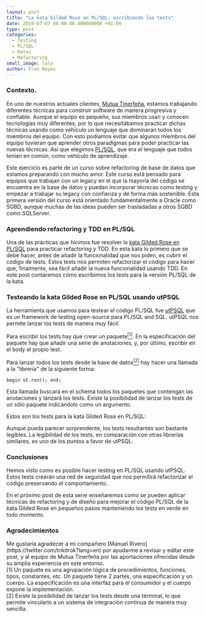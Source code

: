 ```yaml
---
layout: post
title: "La kata Gilded Rose en PL/SQL: escribiendo los tests"
date: 2019-07-07 06:00:00.000000000 +01:00
type: post
categories:
  - Testing
  - PL/SQL
  - Katas
  - Refactoring
small_image: lala
author: Fran Reyes
---
```


<h3>Contexto. </h3>

En uno de nuestros actuales clientes, [Mutua Tinerfeña](http://www.mutuatfe.es/), estamos trabajando diferentes técnicas para construir software de manera progresiva y confiable. Aunque el equipo es pequeño, sus miembros usan y conocen tecnologías muy diferentes, por lo que necesitábamos practicar dichas técnicas usando como vehículo un lenguaje que dominaran todos los miembros del equipo. Con esto podíamos evitar que algunos miembros del equipo tuvieran que aprender otros paradigmas para poder practicar las nuevas técnicas. Así que elegimos [PL/SQL](https://en.wikipedia.org/wiki/PL/SQL), que era el lenguaje que todos tenían en común, como vehículo de aprendizaje.

Este ejercicio es parte de un curso sobre refactoring de base de datos que estamos preparando con mucho amor. Este curso está pensado para equipos que trabajan con un legacy en el que la mayoría del código se encuentra en la base de datos y puedan incorporar técnicas como testing y empezar a trabajar su legacy con confianza y de forma más sostenible. Esta primera versión del curso está orientado fundamentalmente a Oracle como SGBD, aunque muchas de las ideas pueden ser trasladadas a otros SGBD como SQLServer.

<h3>Aprendiendo refactoring y TDD en PL/SQL</h3>

Una de las prácticas que hicimos fue resolver la [kata Gilded Rose en PL/SQL](https://github.com/emilybache/GildedRose-Refactoring-Kata/tree/master/plsql) para practicar refactoring y TDD. En esta kata lo primero que se debe hacer, antes de añadir la funcionalidad que nos piden, es cubrir el código de tests. Estos tests nos permiten refactorizar el código para hacer que, finalmente, sea fácil añadir la nueva funcionalidad usando TDD. En este post contaremos cómo escribimos los tests para la versión PL/SQL de la kata.

<h3>Testeando la kata Gilded Rose en PL/SQL usando utPSQL</h3> 

La herramienta que usamos para testear el código PL/SQL fue [utPSQL](http://utplsql.org/about/) que es un framework de testing open-source para PL/SQL and SQL. utPSQL nos permite lanzar los tests de manera muy fácil. 

Para escribir los tests hay que crear un paquete<a href="#nota1"><sup>[1]</sup></a>. En la especificación del paquete hay que añadir una serie de anotaciones, y, por último, escribir en el body el propio test.

Para lanzar todos los tests desde la base de datos<a href="#nota2"><sup>[2]</sup></a> hay hacer una llamada a la "librería" de la siguiente forma:

`begin ut.run(); end;`

Esta llamada buscará en el schema todos los paquetes que contengan las anotaciones y lanzará los tests. Existe la posibilidad de lanzar los tests de un sólo paquete indicándolo como un argumento.

Estos son los tests para la kata Gilded Rose en PL/SQL:
<script src="https://gist.github.com/franreyes/037db9310136bfdc189b42025ab77d93.js"></script>

Aunque pueda parecer sorprendente, los tests resultantes son bastante legibles. La legibilidad de los tests, en comparación con otras librerías similares, es uno de los puntos a favor de utPSQL.

<h3>Conclusiones</h3> 
Hemos visto como es posible hacer testing en PL/SQL usando utPSQL. Estos tests crearán una red de seguridad que nos permitirá refactorizar el código preservando el comportamiento. 

En el próximo post de esta serie enseñaremos como se pueden aplicar técnicas de refactoring y de diseño para mejorar el código PL/SQL de la kata Gilded Rose en pequeños pasos manteniendo los tests en verde en todo momento.

<h3>Agradecimientos</h3>
Me gustaría agradecer a mi compañero [Manuel Rivero](https://twitter.com/trikitrok?lang=en) por ayudarme a revisar y editar este post, y al equipo de Mutua Tinerfeña por las aportaciones ofrecidas desde su amplia experiencia en este entorno.

<div class="foot-note">
	<a name="nota1"></a> [1] Un paquete es una agrupación lógica de procedimientos, funciones, tipos, constantes, etc. Un paquete tiene 2 partes, una especificación y un cuerpo. La especificación es una interfaz para el consumidor y el cuerpo expone la implementación.
</div>

<div class="foot-note">
	<a name="nota2"></a> [2] Existe la posibilidad de lanzar los tests desde una términal, lo que permite vincularlo a un sistema de integración continua de manera muy sencilla.
</div>
